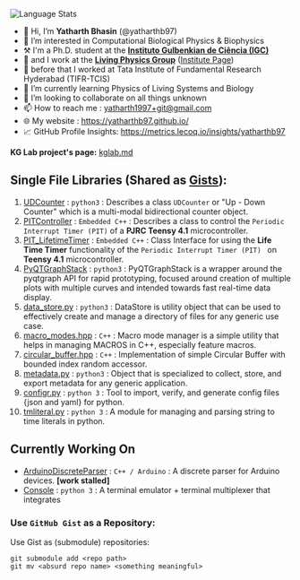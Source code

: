 
<!---

![Stats](https://github-readme-stats.vercel.app/api?username=yatharthb97&include_all_commits=True&show_icons=true&count_private=True&theme=dark&card_width=510px)
--->

![Language Stats](https://github-readme-stats.vercel.app/api/top-langs/?username=yatharthb97&&layout=compact&theme=dark&card_width=450px)



- 👋 Hi, I’m  **Yatharth Bhasin** (@yatharthb97)
- 👀 I’m interested in Computational Biological Physics & Biophysics
- ⚒ I'm a Ph.D. student at the [**Instituto Gulbenkian de Ciência (IGC)** ](https://gulbenkian.pt/ciencia/)
- 🦠 and I work at the [**Living Physics Group**](https://www.sartorilab.org/) ([Institute Page](https://gulbenkian.pt/ciencia/research-groups/psartori/))
- 🔬 before that I worked at  Tata Institute of Fundamental Research Hyderabad (TIFR-TCIS)
- 🌱 I’m currently learning Physics of Living Systems and Biology
- 💞️ I’m looking to collaborate on all things unknown
- 📫 How to reach me : yatharth1997+git@gmail.com
- 🌐 My website : https://yatharthb97.github.io/
- 📈 GitHub Profile Insights: https://metrics.lecoq.io/insights/yatharthb97

**KG Lab project's page:** [kglab.md](kglab.md)


## Single File Libraries (Shared as [Gists](https://gist.github.com/yatharthb97)):

1. [UDCounter](https://gist.github.com/yatharthb97/0ebb5a6e618c2de3720aeefbf82a708a) : `python3` : Describes a class `UDCounter` or "Up - Down Counter" which is a multi-modal bidirectional counter object.
2. [PITController](https://gist.github.com/yatharthb97/5dfd744b3d4870195b685b8c2d701075) : `Embedded C++` : Describes a class to control the `Periodic Interrupt Timer (PIT)` of a **PJRC Teensy 4.1** microcontroller.
3. [PIT_LifetimeTimer](https://gist.github.com/yatharthb97/ec75c614922c807b9aa022b52c3f36b0) : `Embedded C++` : Class Interface for using the **Life Time Timer** functionality of the `Periodic Interrupt Timer (PIT) ` on **Teensy 4.1** microcontroller.
4. [PyQTGraphStack](https://gist.github.com/yatharthb97/f3748ef894627748bacccf092648aa59) : `python3` : PyQTGraphStack is a wrapper around the pyqtgraph API for rapid prototyping, focused around creation of multiple plots with multiple curves and intended towards fast real-time data display.
5. [data_store.py](https://gist.github.com/yatharthb97/a0b3a2665f065d982e7b0e2b2dd274b0) : `python3` : DataStore is utility object that can be used to effectively create and manage a directory of files for any generic use case.
6. [macro_modes.hpp](https://gist.github.com/yatharthb97/5daec9f62e8b2a60e4c5a775137efb26) : `C++` : Macro mode manager is a simple utility that helps in managing MACROS in C++, especially feature macros.
7. [circular_buffer.hpp](https://gist.github.com/yatharthb97/2211c7898382eb4f9ae819b8f490311b) : `C++` : Implementation of simple Circular Buffer with bounded index random accessor.
8. [metadata.py](https://gist.github.com/yatharthb97/1110a1924d8d70ef8ad444f12a952de6) : `python3` : Object that is specialized to collect, store, and export metadata for any generic application.
9. [configr.py](https://gist.github.com/yatharthb97/086f24c9a01bb5a508821fae80e190c9) : `python 3` : Tool to import, verify, and generate config files {json and yaml} for python.
10. [tmliteral.py](https://gist.github.com/yatharthb97/8798b23a1611a90b056e2026bbed63a8) : `python 3` : A module for managing and parsing string to time literals in python.



## Currently Working On

* [ArduinoDiscreteParser](https://github.com/yatharthb97/ArduinoDiscreteParser) : `C++ / Arduino` : A discrete parser for Arduino devices.  **[work stalled]**
* [Console]() : `python 3` : A terminal emulator + terminal multiplexer that integrates 

<!---
[config_serial_port.c](https://gist.github.com/yatharthb97/0958cb2937509361ae1044074205fd48) : `C` : Contains code to configure any terminal type to a simple serial port on Linux systems. 
--->

### Use `GitHub Gist` as a Repository:


Use Gist as (submodule) repositories:
```
git submodule add <repo path>
git mv <absurd repo name> <something meaningful>
```

<!---
yatharthb97/yatharthb97 is a ✨ special ✨ repository because its `README.md` (this file) appears on your GitHub profile.
You can click the Preview link to take a look at your changes.
--->
